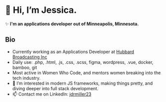 # 👋 Hi, I’m Jessica.
✨ **I'm an applications developer out of Minneapolis, Minnesota.**

## Bio
- Currently working as an Applications Developer at [Hubbard Broadcasting Inc](https://hubbardbroadcasting.com/)
- Daily use: .php, .html, .js, .css, .scss, figma, wordpress, .vue, docker, bamboo, git
- Most active in Women Who Code, and mentors women breaking into the tech industry. 
- 🌱 I’m interested in modern JS frameworks, making things pretty, and diving deeper into full stack development. 
- 📫 Contact me on LinkedIn: [jdrmiller23](https://www.linkedin.com/in/jdrmiller23)

